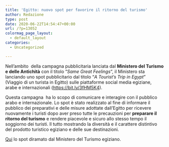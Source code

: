```yaml
---
title: 'Egitto: nuovo spot per favorire il ritorno del turismo'
author: Redazione
type: post
date: 2020-06-22T14:54:47+00:00
url: /?p=13052
colormag_page_layout:
  - default_layout
categories:
  - Uncategorized

---
```

Nell’ambito  della campagna pubblicitaria lanciata dal **Ministero del Turismo e delle Antichità** con il titolo &#8220;_Same Great Feelings_&#8220;, il Ministero sta lanciando uno spot pubblicitario dal titolo &#8220;_A Tourist&#8217;s Trip in Egypt_&#8221;  (Viaggio di un turista in Egitto) sulle piattaforme social media egiziane, arabe e internazionali (<a href="https://bit.ly/3fHM5K4" target="_blank" rel="noreferrer noopener" aria-label="https://bit.ly/3fHM5K4) (apre in una nuova scheda)">https://bit.ly/3fHM5K4</a>).

Questa campagna  ha lo scopo di comunicare e interagire con il pubblico arabo e internazionale. Lo spot è stato realizzato al fine di informare il pubblico dei preparativi e delle misure adottate dall&#8217;Egitto per ricevere nuovamente i turisti dopo aver preso tutte le precauzioni per **preparare il ritorno del turismo** e rendere piacevole e sicuro allo stesso tempo il soggiorno dei turisti. Il tutto mostrando la diversità e il carattere distintivo del prodotto turistico egiziano e delle sue destinazioni.

<a rel="noreferrer noopener" aria-label="Qui (apre in una nuova scheda)" href="https://www.facebook.com/tourismdailynews.eg/videos/vb.1437000806414208/725248271585180/?type=2&theater" target="_blank">Qui</a> lo spot diramato dal Ministero del Turismo egiziano.